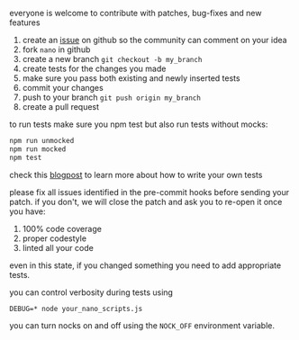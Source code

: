 everyone is welcome to contribute with patches, bug-fixes and new features

1. create an [issue][2] on github so the community can comment on your idea
2. fork `nano` in github
3. create a new branch `git checkout -b my_branch`
4. create tests for the changes you made
5. make sure you pass both existing and newly inserted tests
6. commit your changes
7. push to your branch `git push origin my_branch`
8. create a pull request

to run tests make sure you npm test but also run tests without mocks:

``` sh
npm run unmocked
npm run mocked
npm test
```

check this [blogpost](http://writings.nunojob.com/2012/05/Mock-HTTP-Integration-Testing-in-Node.js-using-Nock-and-Specify.html) to learn more about how to write your own tests

please fix all issues identified in the pre-commit hooks before sending your patch. if you don't, we will close the patch and ask you to re-open it once you have:

1. 100% code coverage
2. proper codestyle
3. linted all your code

even in this state, if you changed something you need to add appropriate tests.

you can control verbosity during tests using

```
DEBUG=* node your_nano_scripts.js
```

you can turn nocks on and off using the `NOCK_OFF` environment variable.

[2]: http://github.com/dscape/nano/issues
